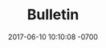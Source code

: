 ---
title: "Bulletin"
description: Drop Your Friends Some Notes. A mobile location-based messaging app.
layout: post
date: 2017-06-10 10:10:08 -0700
type: project
tools: false
category: mobile react-native rails
tags: none
permalink: /projects/bulletin
external_url: https://ericwindmill.github.io/later-chat-demo/
---